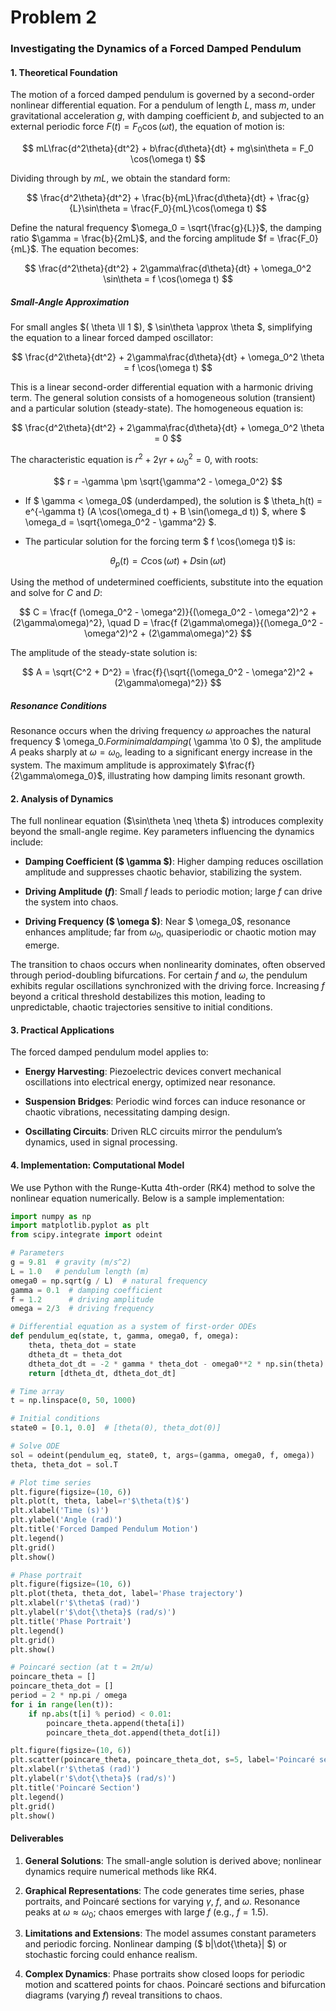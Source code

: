# Problem 2

### Investigating the Dynamics of a Forced Damped Pendulum

#### 1. Theoretical Foundation

The motion of a forced damped pendulum is governed by a second-order nonlinear differential equation. For a pendulum of length $L$, mass $m$, under gravitational acceleration $g$, with damping coefficient $b$, and subjected to an external periodic force $F(t) = F_0 \cos(\omega t)$, the equation of motion is:

$$
mL\frac{d^2\theta}{dt^2} + b\frac{d\theta}{dt} + mg\sin\theta = F_0 \cos(\omega t)
$$

Dividing through by $mL$, we obtain the standard form:

$$
\frac{d^2\theta}{dt^2} + \frac{b}{mL}\frac{d\theta}{dt} + \frac{g}{L}\sin\theta = \frac{F_0}{mL}\cos(\omega t)
$$

Define the natural frequency $\omega_0 = \sqrt{\frac{g}{L}}$, the damping ratio $\gamma = \frac{b}{2mL}$, and the forcing amplitude $f = \frac{F_0}{mL}$. The equation becomes:

$$
\frac{d^2\theta}{dt^2} + 2\gamma\frac{d\theta}{dt} + \omega_0^2 \sin\theta = f \cos(\omega t)
$$

##### Small-Angle Approximation
For small angles $( \theta \ll 1 $), $ \sin\theta \approx \theta $, simplifying the equation to a linear forced damped oscillator:

$$
\frac{d^2\theta}{dt^2} + 2\gamma\frac{d\theta}{dt} + \omega_0^2 \theta = f \cos(\omega t)
$$

This is a linear second-order differential equation with a harmonic driving term. The general solution consists of a homogeneous solution (transient) and a particular solution (steady-state). The homogeneous equation is:

$$
\frac{d^2\theta}{dt^2} + 2\gamma\frac{d\theta}{dt} + \omega_0^2 \theta = 0
$$

The characteristic equation is $r^2 + 2\gamma r + \omega_0^2 = 0$, with roots:

$$
r = -\gamma \pm \sqrt{\gamma^2 - \omega_0^2}
$$


- If $ \gamma < \omega_0$ (underdamped), the solution is $ \theta_h(t) = e^{-\gamma t} (A \cos(\omega_d t) + B \sin(\omega_d t)) $, where $ \omega_d = \sqrt{\omega_0^2 - \gamma^2} $.

- The particular solution for the forcing term $ f \cos(\omega t)$ is:

$$
\theta_p(t) = C \cos(\omega t) + D \sin(\omega t)
$$

Using the method of undetermined coefficients, substitute into the equation and solve for $C$ and $D$:

$$
C = \frac{f (\omega_0^2 - \omega^2)}{(\omega_0^2 - \omega^2)^2 + (2\gamma\omega)^2}, \quad D = \frac{f (2\gamma\omega)}{(\omega_0^2 - \omega^2)^2 + (2\gamma\omega)^2}
$$

The amplitude of the steady-state solution is:

$$
A = \sqrt{C^2 + D^2} = \frac{f}{\sqrt{(\omega_0^2 - \omega^2)^2 + (2\gamma\omega)^2}}
$$

##### Resonance Conditions
Resonance occurs when the driving frequency $\omega$ approaches the natural frequency $ \omega_0$. For minimal damping ($ \gamma \to 0 $), the amplitude $A$ peaks sharply at $\omega = \omega_0$, leading to a significant energy increase in the system. The maximum amplitude is approximately $\frac{f}{2\gamma\omega_0}$, illustrating how damping limits resonant growth.

#### 2. Analysis of Dynamics

The full nonlinear equation ($\sin\theta \neq \theta $) introduces complexity beyond the small-angle regime. Key parameters influencing the dynamics include:

- **Damping Coefficient ($ \gamma $)**: Higher damping reduces oscillation amplitude and suppresses chaotic behavior, stabilizing the system.

- **Driving Amplitude ($f$)**: Small $f$ leads to periodic motion; large $f$ can drive the system into chaos.

- **Driving Frequency ($ \omega $)**: Near $ \omega_0$, resonance enhances amplitude; far from $\omega_0$, quasiperiodic or chaotic motion may emerge.

The transition to chaos occurs when nonlinearity dominates, often observed through period-doubling bifurcations. For certain $f$ and $\omega$, the pendulum exhibits regular oscillations synchronized with the driving force. Increasing $f$ beyond a critical threshold destabilizes this motion, leading to unpredictable, chaotic trajectories sensitive to initial conditions.

#### 3. Practical Applications

The forced damped pendulum model applies to:

- **Energy Harvesting**: Piezoelectric devices convert mechanical oscillations into electrical energy, optimized near resonance.

- **Suspension Bridges**: Periodic wind forces can induce resonance or chaotic vibrations, necessitating damping design.

- **Oscillating Circuits**: Driven RLC circuits mirror the pendulum’s dynamics, used in signal processing.

#### 4. Implementation: Computational Model

We use Python with the Runge-Kutta 4th-order (RK4) method to solve the nonlinear equation numerically. Below is a sample implementation:

```python
import numpy as np
import matplotlib.pyplot as plt
from scipy.integrate import odeint

# Parameters
g = 9.81  # gravity (m/s^2)
L = 1.0   # pendulum length (m)
omega0 = np.sqrt(g / L)  # natural frequency
gamma = 0.1  # damping coefficient
f = 1.2      # driving amplitude
omega = 2/3  # driving frequency

# Differential equation as a system of first-order ODEs
def pendulum_eq(state, t, gamma, omega0, f, omega):
    theta, theta_dot = state
    dtheta_dt = theta_dot
    dtheta_dot_dt = -2 * gamma * theta_dot - omega0**2 * np.sin(theta) + f * np.cos(omega * t)
    return [dtheta_dt, dtheta_dot_dt]

# Time array
t = np.linspace(0, 50, 1000)

# Initial conditions
state0 = [0.1, 0.0]  # [theta(0), theta_dot(0)]

# Solve ODE
sol = odeint(pendulum_eq, state0, t, args=(gamma, omega0, f, omega))
theta, theta_dot = sol.T

# Plot time series
plt.figure(figsize=(10, 6))
plt.plot(t, theta, label=r'$\theta(t)$')
plt.xlabel('Time (s)')
plt.ylabel('Angle (rad)')
plt.title('Forced Damped Pendulum Motion')
plt.legend()
plt.grid()
plt.show()

# Phase portrait
plt.figure(figsize=(10, 6))
plt.plot(theta, theta_dot, label='Phase trajectory')
plt.xlabel(r'$\theta$ (rad)')
plt.ylabel(r'$\dot{\theta}$ (rad/s)')
plt.title('Phase Portrait')
plt.legend()
plt.grid()
plt.show()

# Poincaré section (at t = 2π/ω)
poincare_theta = []
poincare_theta_dot = []
period = 2 * np.pi / omega
for i in range(len(t)):
    if np.abs(t[i] % period) < 0.01:
        poincare_theta.append(theta[i])
        poincare_theta_dot.append(theta_dot[i])

plt.figure(figsize=(10, 6))
plt.scatter(poincare_theta, poincare_theta_dot, s=5, label='Poincaré section')
plt.xlabel(r'$\theta$ (rad)')
plt.ylabel(r'$\dot{\theta}$ (rad/s)')
plt.title('Poincaré Section')
plt.legend()
plt.grid()
plt.show()
```

#### Deliverables

1. **General Solutions**: The small-angle solution is derived above; nonlinear dynamics require numerical methods like RK4.

2. **Graphical Representations**: The code generates time series, phase portraits, and Poincaré sections for varying $\gamma$, $f$, and $\omega$. Resonance peaks at $\omega \approx \omega_0$; chaos emerges with large $f$ (e.g., $f = 1.5$).

3. **Limitations and Extensions**: The model assumes constant parameters and periodic forcing. Nonlinear damping ($ b|\dot{\theta}| $) or stochastic forcing could enhance realism.

4. **Complex Dynamics**: Phase portraits show closed loops for periodic motion and scattered points for chaos. Poincaré sections and bifurcation diagrams (varying $f$) reveal transitions to chaos.
